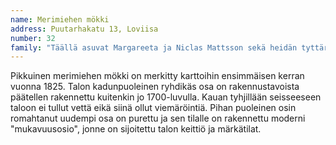 ```yaml
---
name: Merimiehen mökki
address: Puutarhakatu 13, Loviisa
number: 32
family: "Täällä asuvat Margareeta ja Niclas Mattsson sekä heidän tyttäret Lotta, Anna ja Lina. Perhe osti Merimiehenmökin tontin 2008 ja rakensi siihen saunan ja pienen huoneen, missä oli tarkoitus asua sillä aikaa, kun Merimiehen mökkiä kunnostettiin. Siihen aikaan molemmat vanhemmat olivat töissä Helsingissä ja Merimiehen mökki oli kesä- ja viikonloppukoti.\nHieman myöhemmin perhe päätti muuttaa pysyvästi Loviisaan. Korjaustyöt veivät kuitenkin sen verran aikaa että perhe osti asunnon kerrostalosta.\n– Tuntuu siltä että olen vähintään 50 kertaa todennut, että kohta voimme muuttaa taloon, sanoo Margareeta ja nauraa. Olen kiinnostunut perinteisistä korjaustavoista, kuten saven käytöstä seinien kunnostuksessa, ja ne vaativat yleensä aikaa.\nPerhe toivoo silti että Merimiehen mökki on muuttovalmis syksyn aikana. Muutamat kattolistat puuttuvat ja sähkötöitä pitää vielä tehdä.\nMargareetalle peruskorjaustyöt ovat rakas harrastus. Muuten perhettä kiinnostaa jalkapallo, koska isä Niclas on valmentaja ja kaikki kolme tytärtä pelaavat futista FC Loviisassa."
---
```

Pikkuinen merimiehen mökki on merkitty karttoihin ensimmäisen kerran vuonna 1825. Talon kadunpuoleinen ryhdikäs osa on rakennustavoista päätellen rakennettu kuitenkin jo 1700-luvulla. Kauan tyhjillään seisseeseen taloon ei tullut vettä eikä siinä ollut viemäröintiä. Pihan puoleinen osin romahtanut uudempi osa on purettu ja sen tilalle on rakennettu moderni "mukavuusosio", jonne on sijoitettu talon keittiö ja märkätilat.

